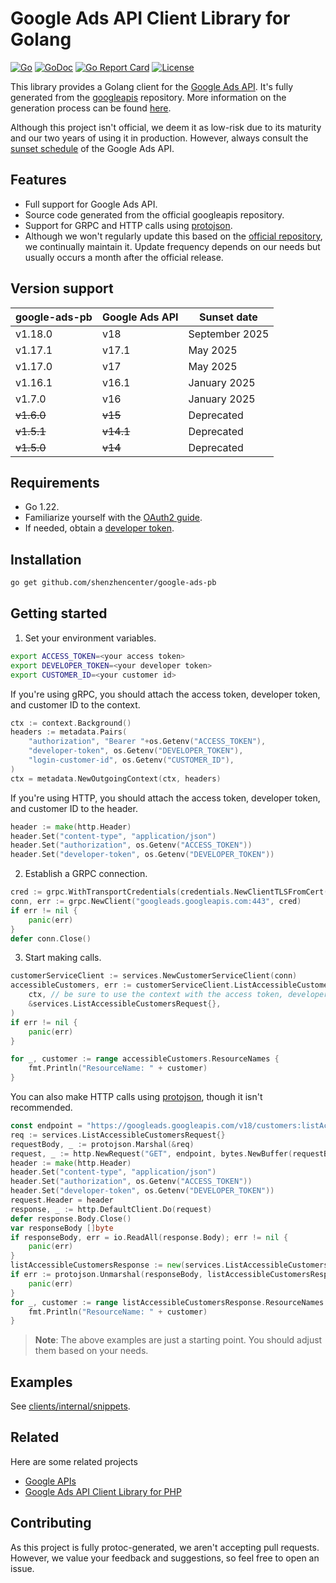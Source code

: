 
# Google Ads API Client Library for Golang

[![Go](https://github.com/shenzhencenter/google-ads-pb/actions/workflows/go.yml/badge.svg?branch=main)](https://github.com/shenzhencenter/google-ads-pb/actions/workflows/go.yml)
[![GoDoc](https://godoc.org/github.com/shenzhencenter/google-ads-pb?status.svg)](https://pkg.go.dev/github.com/shenzhencenter/google-ads-pb)
[![Go Report Card](https://goreportcard.com/badge/github.com/shenzhencenter/google-ads-pb)](https://goreportcard.com/report/github.com/shenzhencenter/google-ads-pb)
[![License](https://img.shields.io/badge/License-Apache%202.0-blue.svg)](https://opensource.org/licenses/Apache-2.0)

This library provides a Golang client for the [Google Ads API](https://developers.google.com/google-ads/api/docs/start). It's fully generated from the [googleapis](https://github.com/googleapis/googleapis/tree/master/google/ads/googleads) repository. More information on the generation process can be found [here](https://github.com/shenzhencenter/google-ads-pb/blob/main/.github/workflows/generator.yml).

Although this project isn't official, we deem it as low-risk due to its maturity and our two years of using it in production. However, always consult the [sunset schedule](https://developers.google.com/google-ads/api/docs/sunset-dates) of the Google Ads API.

## Features

- Full support for Google Ads API.
- Source code generated from the official googleapis repository.
- Support for GRPC and HTTP calls using [protojson](https://google.golang.org/protobuf/encoding/protojson).
- Although we won't regularly update this based on the [official repository](https://github.com/googleapis/googleapis), we continually maintain it. Update frequency depends on our needs but usually occurs a month after the official release.

## Version support

| google-ads-pb     | Google Ads API   | Sunset date                  |
| ----------------- | ---------------- | ---------------------------- |
| v1.18.0           | v18              | September 2025               |
| v1.17.1           | v17.1            | May 2025                     |
| v1.17.0           | v17              | May 2025                     |
| v1.16.1           | v16.1            | January 2025                 |
| v1.7.0            | v16              | January 2025                 |
| <del>v1.6.0</del> | <del>v15</del>   | Deprecated                   |
| <del>v1.5.1</del> | <del>v14.1</del> | Deprecated                   |
| <del>v1.5.0</del> | <del>v14</del>   | Deprecated                   |

## Requirements

- Go 1.22.
- Familiarize yourself with the [OAuth2 guide](https://developers.google.com/google-ads/api/docs/oauth/overview).
- If needed, obtain a [developer token](https://developers.google.com/google-ads/api/docs/first-call/dev-token).

## Installation

```bash
go get github.com/shenzhencenter/google-ads-pb
```
    
## Getting started

1. Set your environment variables.

```bash
export ACCESS_TOKEN=<your access token>
export DEVELOPER_TOKEN=<your developer token>
export CUSTOMER_ID=<your customer id>
```

If you're using gRPC, you should attach the access token, developer token, and customer ID to the context.

```go
ctx := context.Background()
headers := metadata.Pairs(
    "authorization", "Bearer "+os.Getenv("ACCESS_TOKEN"),
    "developer-token", os.Getenv("DEVELOPER_TOKEN"),
    "login-customer-id", os.Getenv("CUSTOMER_ID"),
)
ctx = metadata.NewOutgoingContext(ctx, headers)
```

If you're using HTTP, you should attach the access token, developer token, and customer ID to the header.

```go
header := make(http.Header)
header.Set("content-type", "application/json")
header.Set("authorization", os.Getenv("ACCESS_TOKEN"))
header.Set("developer-token", os.Getenv("DEVELOPER_TOKEN"))
```

2. Establish a GRPC connection.

```go
cred := grpc.WithTransportCredentials(credentials.NewClientTLSFromCert(nil, ""))
conn, err := grpc.NewClient("googleads.googleapis.com:443", cred)
if err != nil {
    panic(err)
}
defer conn.Close()
```

3. Start making calls.

```go
customerServiceClient := services.NewCustomerServiceClient(conn)
accessibleCustomers, err := customerServiceClient.ListAccessibleCustomers(
    ctx, // be sure to use the context with the access token, developer token, and customer ID
    &services.ListAccessibleCustomersRequest{},
)
if err != nil {
    panic(err)
}

for _, customer := range accessibleCustomers.ResourceNames {
    fmt.Println("ResourceName: " + customer)
}
```

You can also make HTTP calls using [protojson](https://google.golang.org/protobuf/encoding/protojson), though it isn't recommended.

```go
const endpoint = "https://googleads.googleapis.com/v18/customers:listAccessibleCustomers"
req := services.ListAccessibleCustomersRequest{}
requestBody, _ := protojson.Marshal(&req)
request, _ := http.NewRequest("GET", endpoint, bytes.NewBuffer(requestBody))
header := make(http.Header)
header.Set("content-type", "application/json")
header.Set("authorization", os.Getenv("ACCESS_TOKEN"))
header.Set("developer-token", os.Getenv("DEVELOPER_TOKEN"))
request.Header = header
response, _ := http.DefaultClient.Do(request)
defer response.Body.Close()
var responseBody []byte
if responseBody, err = io.ReadAll(response.Body); err != nil {
    panic(err)
}
listAccessibleCustomersResponse := new(services.ListAccessibleCustomersResponse)
if err := protojson.Unmarshal(responseBody, listAccessibleCustomersResponse); err != nil {
    panic(err)
}
for _, customer := range listAccessibleCustomersResponse.ResourceNames {
    fmt.Println("ResourceName: " + customer)
}
```

> **Note**: The above examples are just a starting point. You should adjust them based on your needs.

## Examples

See [clients/internal/snippets](https://github.com/shenzhencenter/google-ads-pb/tree/main/clients/internal/snippets).

## Related

Here are some related projects

- [Google APIs](https://github.com/googleapis/googleapis)
- [Google Ads API Client Library for PHP](https://github.com/googleads/google-ads-php)

## Contributing

As this project is fully protoc-generated, we aren't accepting pull requests. However, we value your feedback and suggestions, so feel free to open an issue.

